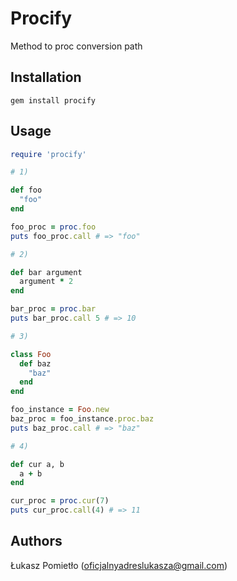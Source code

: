 Procify
===

Method to proc conversion path

Installation
---
```
gem install procify
```

Usage
---
```RUBY
require 'procify'

# 1)

def foo
  "foo"
end

foo_proc = proc.foo
puts foo_proc.call # => "foo"

# 2)

def bar argument
  argument * 2
end

bar_proc = proc.bar
puts bar_proc.call 5 # => 10

# 3)

class Foo
  def baz
    "baz"
  end
end

foo_instance = Foo.new
baz_proc = foo_instance.proc.baz
puts baz_proc.call # => "baz"

# 4)

def cur a, b
  a + b
end

cur_proc = proc.cur(7)
puts cur_proc.call(4) # => 11
```

Authors
---
Łukasz Pomietło (oficjalnyadreslukasza@gmail.com)
